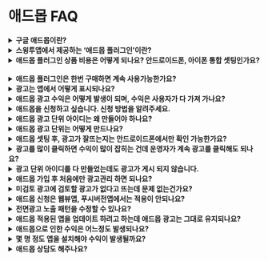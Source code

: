 # 애드몹 FAQ

<details>

<summary><strong>구글 애드몹이란?</strong></summary>

애드몹은 구글에서 제공하는 광고 플랫폼으로, 앱에 광고를 탑재할 수 있는 서비스입니다.

앱에 광고 플랫폼을 적용하여 광고 수익을 창출할 수 있습니다.

</details>

<details>

<summary><strong>스윙투앱에서 제공하는 ‘애드몹 플러그인’이란?</strong></summary>

![](https://wp.swing2app.co.kr/wp-content/uploads/2018/10/2.png)

**구글 애드몹 적용 플러그인은 앱에 구글 애드몹 광고를 탑재할 수 있는 상품**입니다.

애드몹 적용 플러그인 상품을 구매하시면, 스윙투앱에서 제작한 앱에 애드몹 광고를 셋팅할 수 있습니다.

사용자가 직접 광고아이디를 넣고 광고 노출 패턴을 자유롭게 설정하여 사용할 수 있습니다.

애드몹 광고 셋팅은 상세 이용방법을 확인하셔서 진행해주시기 바랍니다.

☞ [애드몹 플러그인 광고 셋팅방법 보러가기](https://wp.swing2app.co.kr/knowledgebase/admob-apply/)

</details>

<details>

<summary><strong>애드몹 플러그인 상품 비용은 어떻게 되나요? 안드로이드폰, 아이폰 통합 셋팅인가요?</strong> ﻿</summary>

**애드몹 플러그인 관련 상품은 2개 입니다.**

1\)구글 애드몹 적용 플러그인(22만원) : 애드몹 플러그인만 제공되는 단품 상품

애드몹 단품 상품이기 때문에 유료앱 이용권과 스토어 업로드티켓은 별도 구매해주셔야 합니다.

2\)애드몹 파워 패키지(58만원) : 애드몹 적용 플러그인 + 스윙 기본형 이용권(2년/24개월)+ 업로드티켓 각1회분(앱스토어 업로드 티켓, 플레이스토어 업로드티켓)이 함께 제공되는 패키지 상품입니다.

애드몹과 더불어 이용권과 스토어 업로드가 모두 포함되어 있기 때문에 패키지 상품 하나만 구매하시면 다른 상품을 구매할 필요가 없습니다.

**=> 따라서 상품은 사용자분께서 원하는 스타일의 상품을 선택해서 구매 후 이용해주시면 됩니다.**

​

상품 구매는 아래 링크를 선택하시면 스윙 결제페이지로 이동합니다.

**☞** [**\[구글 애드몹 적용 플러그인 상품 페이지\]**](http://www.swing2app.co.kr/view/order\_info\_action?product\_id=22)

**☞** [**\[애드몹 패키지 상품 페이지\]**](http://www.swing2app.co.kr/view/order\_info\_action?product\_id=31)

&#x20;

안드로이드와 아이폰 2개 모드 애드몹 적용 가능하며, 통합 셋팅 됩니다.

원하는 플랫폼만 셋팅 하셔도 되구요.

단, 하나의 플랫폼만 하셔도 비용은 동일합니다.

</details>

<details>

<summary><strong>애드몹 플러그인은 한번 구매하면 계속 사용가능한가요?</strong></summary>

애드몹 플러그인 상품은 한 번만 구매하시면 앱 광고 적용해서 계속 사용 가능합니다.

애드몹 셋팅 관련해서 추가로 내야 할 비용은 없습니다.

</details>

<details>

<summary>﻿<strong>광고는 앱에서 어떻게 표시되나요?</strong></summary>

기본 배너 광고 + 전면 팝업 광고로 표시됩니다.

<img src="https://wp.swing2app.co.kr/wp-content/uploads/2019/11/%EC%95%A0%EB%93%9C%EB%AA%B9%EC%88%98%EC%A0%95_19.11.png" alt="" data-size="original">

**\*전면광고는 노출 패턴을 앱 운영자분이 자유롭게 설정할 수 있습니다.**

**1)앱 최초 실행시 광고 노출**

\->앱을 처음 실행할 때 전면광고가 노출됩니다.

**2) 앱 최초 화면 전환이 진행될 경우**

\->앱 실행 후, 처음 메뉴나 페이지 등을 선택하여 화면이 한번 전환되면 전면 팝업광고가 뜹니다.

**3)화면 전환 횟수별 광고 노출**

\->화면이 전환되면서 뜨는 광고 노출수를 설정할 수 있습니다.

예시)’5’로 설정시 화면이 5번 전환 될 때 전면광고가 노출됩니다.

**4)일정 시간마다 광고 노출**

\->일정 시간을 설정해놓으면, 해당 시간이 지나면 전면 광고가 노출됩니다.

예시) 60초 설정시, 앱 실행 후 60초가 지나면 광고가 노출됩니다. (60초 마다 광고 노출)

</details>

<details>

<summary>﻿<strong>애드몹 광고 수익은 어떻게 발생이 되며, 수익은 사용자가 다 가져 가나요?</strong></summary>

광고는 앱만 실행한다고 해서 수익이 나는 것이 아닙니다.

**\*실제 광고(배너, 전면)를 터치하여 해당 광고 페이지로 이동을 해야 광고 수익으로 잡히게 됩니다.**

광고에서 나오는 수익료는 100% 사용자가 다 가져갑니다.

</details>

<details>

<summary><strong>애드몹을 신청하고 싶습니다. 신청 방법을 알려주세요.</strong></summary>

1\) 앱제작 완료

2\) 애드몹 적용 플러그인(22만원)상품 or 애드몹 패키지 상품(580,000원) 결제

3\) 애드몹 공식 사이트 가입 → 광고 단위 아이디 만들기, 플랫폼별 앱 아이디 복사

4\)애드몹 플러그인 설정에서 광고 셋팅하기

앱운영 →서비스관리→ 애드몹 플러그인 설정으로 이동

\[광고 단위 아이디 설정], \[광고 노출 패턴 설정]을 입력한 뒤 저장

5\) 광고 셋팅 후 \[앱제작 요청] : 광고 적용된 버전으로 앱 업데이트 하기

6\) 광고 셋팅 완료. 안드로이드폰에서 앱 다운받아 광고가 잘 뜨는지 테스트하기

7\) 스토어 등록: 플레이스토어, 앱스토어 등 출시를 희망하는 스토어 업로드 진행

​

애드몹 플러그인 셋팅 상세 내용은 아래 매뉴얼로 확인해주세요.

<img src="https://s.w.org/images/core/emoji/11/svg/25b6.svg" alt="▶" data-size="line"> [**\[애드몹 플러그인 광고셋팅방법 보러가기\]**](https://wp.swing2app.co.kr/knowledgebase/admob-apply/)

</details>

<details>

<summary>﻿<strong>애드몹 광고 단위 아이디는 왜 만들어야 하나요?</strong></summary>

앱에 광고를 넣기 위해서는앱의 고유 광고 단위 아이디가 필요합니다.

안드로이드폰과 아이폰에 적용되는 고유 아이디가 있구요.

광고 형태에 따라서도 아이디가 있습니다.

따라서 사용자가 직접 광고 단위 아이디를 만들어주시고, 앱에 해당 광고 단위 아이디를 적용하여 정상적으로 광고가 보이게끔 하는 것입니다.

애드몹 광고를 앱에 셋팅하기 위해서는 아래 정보가 필요합니다.

**(1) 전면광고 광고단위 아이디(안드로이드, 아이폰)**

**(2) 배너광고 광고단위 아이디(안드로이드, 아이폰)**

**(3) Android 앱 ID , IOS 앱ID**

</details>

<details>

<summary><strong>애드몹 광고 단위는 어떻게 만드나요?</strong></summary>

가입 및 광고 단위를 만드는 방법은 아래 매뉴얼로 확인해주시기 바랍니다.

<img src="https://s.w.org/images/core/emoji/11/svg/25b6.svg" alt="▶" data-size="line"> [**\[애드몹 가입 및 광고단위 만드는 방법 보러가기\]**](https://wp.swing2app.co.kr/knowledgebase/admob-register/)

</details>

<details>

<summary><strong>애드몹 셋팅 후, 광고가 잘뜨는지는 안드로이드폰에서만 확인 가능한가요?</strong></summary>

**네 안드로이드폰에서 테스트 버전을 확인해주셔야 합니다.**

아이폰은 앱스토어에 출시되어야 앱에서 광고가 뜹니다. (애플 정책상 출시가 안 된 앱은 광고가 노출이 되지 않습니다)

따라서 아이폰은 앱스토어에 출시해야만 광고를 확인할 수 있구요.

**사용자분은 안드로이드폰으로 광고 적용된 화면을 확인해주셔야 합니다.**

아이폰+안드로이드 통합 셋팅된 광고는, 안드로이드폰에서 광고가 잘 보이면 아이폰에서도 동일합니다.

</details>

<details>

<summary><strong>광고를 많이 클릭하면 수익이 많이 잡히는 건데 운영자가 계속 광고를 클릭해도 되나요?</strong></summary>

**절대 인위적으로 광고를 클릭하지 않도록 해주세요.**

무효트래픽이라고 해서 구글에서는 특정 기기(핸드폰)에서 의심스러운 행동이 있을 경우 예고없이 광고를 내려버립니다.(무분별한 광고 클릭)

따라서 광고 수익을 얻기 위해서 계속해서 인위적으로 혹은 무분별하게 광고를 선택하시면 안됩니다.

무효트래픽으로 광고가 내려갔다면 다른 방법이 없으며, 저희가 도움을 드리지 못합니다.

구글에서 광고를 다시 게시해줄때 까지 기다려야 합니다. \*길게는 한달이 걸릴 수도 있습니다.

</details>

<details>

<summary>﻿<strong>광고 단위 아이디를 다 만들었는데도 광고가 게시 되지 않습니다.</strong></summary>

애드몹은 셋팅을 완료해도 구글에서 광고 송출을 바로 해주지 않는 경우가 있습니다.

애드몹계정과 앱을 확인하는 심사기간이 길게는 일주일 정도 걸릴 수 있구요.

아래의 정보를 입력하지 않았을 경우도 광고가 뜨는 시간이 오래 걸릴 수 있으니 아래 내용을 체크해주세요!

&#x20;

**1) 애드몹 가입시 결제 정보가 누락되어 있을 경우 광고가 게재되지 않습니다.**

결제 정보가 누락되지 않았는지 확인하여 등록을 완료해주세요.

&#x20;

**2) 광고관리를 검토해주셔야 합니다.**

광고가 실제로 앱에 게시하기 위해서는 광고 목록을 검토해주셔야 합니다.

미검토된 광고는 검토로 변경해주시고, 차단된 광고 목록을 확인해주세요.

&#x20;

애드몹 신청후 체크방법, 운영주의사항을 아래 매뉴얼로 확인해주세요.

<img src="https://s.w.org/images/core/emoji/11/svg/25b6.svg" alt="▶" data-size="line">[ ](https://wp.swing2app.co.kr/knowledgebase/admob-operation/)[**\[애드몹 광고 운영 주의사항\]**](https://wp.swing2app.co.kr/knowledgebase/admob-operation/)

</details>

<details>

<summary><strong>애드몹 가입 후 처음에만 광고관리 하면 되나요?</strong></summary>

가입 후에도 물론 해야 하지만 광고는 수시로 체크해야 합니다.

운영 중에도 처음에 잘 게시되었던 광고가 미검토 광고항목이 있을 경우 광고가 앱에서 내려갈 수 있습니다.

</details>

<details>

<summary><strong>미검토 광고에 검토할 광고가 없다고 뜨는데 문제 없는건가요?</strong> ﻿</summary>

아직 검토할 광고가 없거나 or 이미 광고들이 모두 검토 되었을 때 아무것도 나타나지 않습니다.

하루 정도 기다리면 보통 앱에 광고가 게시가 되구요.

앱에서 광고가 게시되지 않으면 다시 애드몹 차단광고 관리로 들어와서 미검토 광고가 없는지 체크해주시기 바랍니다.

</details>

<details>

<summary><strong>애드몹 신청은 웹뷰앱, 푸시버전앱에서는 적용이 안되나요?</strong></summary>

네 일반 프로토타입으로 제작한 앱만 애드몹 광고를 걸 수 있습니다.

웹뷰버전 및 푸시버전 등 웹링크를 그대로 걸어서 제작한 앱은 애드몹 적용 불가합니다.

애드몹은 앱에 거는 광고이구요.

웹사이트로 구동되는 웹앱(웹뷰, 푸시앱)은 애드몹이 아닌 애드센스를 이용해주셔야 합니다.

즉, 홈페이지에 걸 수 있는 구글 애드센스 광고를 사이트에 직접 걸어주시고 이후 푸시나 웹뷰앱을 제작해주시면 앱에서도 광고가 표시됩니다.&#x20;

</details>

<details>

<summary><strong>전면광고 노출 패턴을 수정할 수 있나요?</strong></summary>

ex) 전면 광고가 30초마다 뜨게 하기, 페이지 4번 전환 후 전면광고 뜨게 하기

네 가능합니다. 배너광고는 노출패턴이 없기 때문에 전면광고만 수정가능하구요.

전면광고는 노출 패턴을 앱 운영자분께서 직접 수정하여 설정할 수 있습니다.

\[애드몹 플러그인 설정] 화면에서 수정해서 운영해주세요.

![](https://wp.swing2app.co.kr/wp-content/uploads/2018/10/%EC%95%A0%EB%93%9C%EB%AA%B9%EA%B4%91%EA%B3%A0%EB%8B%A8%EC%9C%842.png)

처음 등록하거나, 처음 수정을 할 경우는 저장하고 앱제작 다시하셔야 합니다.

새 버전으로 앱재제작 해주셔야 변경된 내용으로 반영되구요.

이후 수정시에는 저장만 하시면 앱에 자동 반영 됩니다. (앱 종료 후 재실행 하면 변경된 광고 패턴 반영)

​

**\*전면광고 노출 설정**

**1)앱 최초 실행시 광고 노출**

\->앱을 처음 실행할 때 전면광고가 노출됩니다.

**2) 앱 최초 화면 전환이 진행될 경우**

\->앱 실행 후, 처음 메뉴나 페이지 등을 선택하여 화면이 한번 전환되면 전면 팝업광고가 뜹니다.

**3)화면 전환 횟수별 광고 노출**

\->화면이 전환되면서 뜨는 광고 노출수를 설정할 수 있습니다.

예시)’5’로 설정시 화면이 5번 전환 될 때 전면광고가 노출됩니다.

**4)일정 시간마다 광고 노출**

\->일정 시간을 설정해놓으면, 해당 시간이 지나면 전면 광고가 노출됩니다.

예시) 60초 설정시, 앱 실행 후 60초가 지나면 광고가 노출됩니다. (60초 마다 광고 노출)

</details>

<details>

<summary><strong>애드몹 적용된 앱을 업데이트 하려고 하는데 애드몹 광고는 그대로 유지되나요?</strong></summary>

네 앱을 업데이트 하셔도 애드몹 광고는 셋팅한 내용 그대로 있으니 걱정하지 않으셔도 됩니다.

앱 업데이트마다 애드몹 플러그인을 재구매하지 않아도 됩니다.

앱을 새로 업데이트하여 재출시하여도 셋팅된 애드몹은 유지됩니다.

</details>

<details>

<summary><strong>애드몹으로 인한 수익은 어느정도 발생되나요?</strong></summary>

사용자분들의 광고 수익은 저희도 알 수 없습니다.

사용자분들이 직접 애드몹을 운영하고 있기 때문에 어느 정도 수익이 나는지는 저희가 확인할 수 없습니다.

애드몹은 앱내에 탑재된 광고를 사용자들이 클릭해야 수익이 발생이 됩니다.

운영하는 분들은 한달에 몇 십 만원 부터 \~ 몇 백 만원까지 수익 차이는 큽니다.

​단순히 광고만 거는 것으로 수익이 발생되는 것이 아니니 충분히 고려해주세요.​

</details>

<details>

<summary><strong>몇 명 정도 앱을 설치해야 수익이 발생될까요?</strong></summary>

애드몹 운영 앱 중 평균적으로 앱 사용자 수는 5,000명에서 1만명 이상을 보유하고 있습니다. ​

그러나 해당 앱설치 인원수에 따른 수익은 마찬가지로 저희는 알 수 없습니다.

1만명 이상을 보유한 앱도 있기 때문에 애드몹으로 수익을 내기 위해서는 앱설치를 많이 유도하셔야 합니다.

</details>

<details>

<summary><strong>애드몹 상담도 해주나요?</strong></summary>

애드몹 상담은 지원해드리지 않습니다.

저희가 해드리는 업무는 스윙투앱에서 제작한 앱애 애드몹 플랫폼만 셋팅 서비스만 지원해드리는 것입니다.

단, 애드몹 플러그인에 관련된 문의는 문의사항에 남겨주시면 안내도와드립니다.&#x20;

이후 광고 운영이나 수익에 대한 부분은 모두 사용자가 직접 운영하여 관리해주셔야 합니다.

애드몹을 신청할 때도 구글 애드몹 공식 사이트에서 내용 및 주의사항을 충분히 확인 후 신청해주세요. ​

</details>

